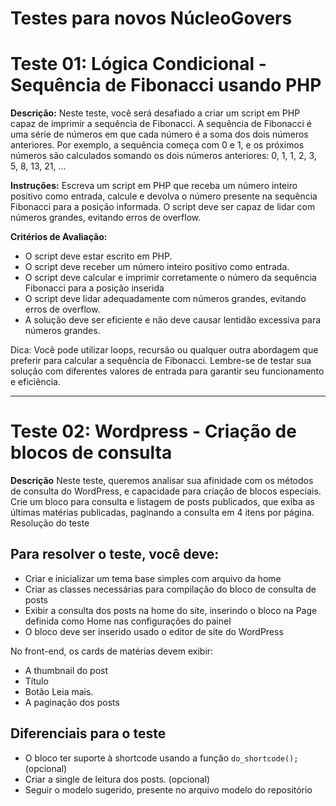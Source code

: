 # Testes para novos NúcleoGovers
# Teste 01: Lógica Condicional - Sequência de Fibonacci usando PHP

**Descrição:**
Neste teste, você será desafiado a criar um script em PHP capaz de imprimir a sequência de Fibonacci. A sequência de Fibonacci é uma série de números em que cada número é a soma dos dois números anteriores. Por exemplo, a sequência começa com 0 e 1, e os próximos números são calculados somando os dois números anteriores: 0, 1, 1, 2, 3, 5, 8, 13, 21, ...

**Instruções:**
Escreva um script em PHP que receba um número inteiro positivo como entrada, calcule e devolva o número presente na sequência Fibonacci para a posição informada. O script deve ser capaz de lidar com números grandes, evitando erros de overflow.

**Critérios de Avaliação:**
* O script deve estar escrito em PHP.
* O script deve receber um número inteiro positivo como entrada.
* O script deve calcular e imprimir corretamente o número da sequência Fibonacci para a posição inserida
* O script deve lidar adequadamente com números grandes, evitando erros de overflow.
* A solução deve ser eficiente e não deve causar lentidão excessiva para números grandes.

Dica: Você pode utilizar loops, recursão ou qualquer outra abordagem que preferir para calcular a sequência de Fibonacci. Lembre-se de testar sua solução com diferentes valores de entrada para garantir seu funcionamento e eficiência.

---
# Teste 02: Wordpress - Criação de blocos de consulta

**Descrição**
Neste teste, queremos analisar sua afinidade com os métodos de consulta do WordPress, e capacidade para criação de blocos especiais.
Crie um bloco para consulta e listagem de posts publicados, que exiba as últimas matérias publicadas, paginando a consulta em 4 itens por página.
Resolução do teste

## Para resolver o teste, você deve:
- Criar e inicializar um tema base simples com arquivo da home
- Criar as classes necessárias para compilação do bloco de consulta de posts
- Exibir a consulta dos posts na home do site, inserindo o bloco na Page definida como Home nas configurações do painel
- O bloco deve ser inserido usado o editor de site do WordPress

No front-end, os cards de matérias devem exibir:

- A thumbnail do post
- Título
- Botão Leia mais.
- A paginação dos posts

## Diferenciais para o teste
- O bloco ter suporte à shortcode usando a função `do_shortcode();` (opcional)
- Criar a single de leitura dos posts. (opcional)
- Seguir o modelo sugerido, presente no arquivo modelo do repositório
